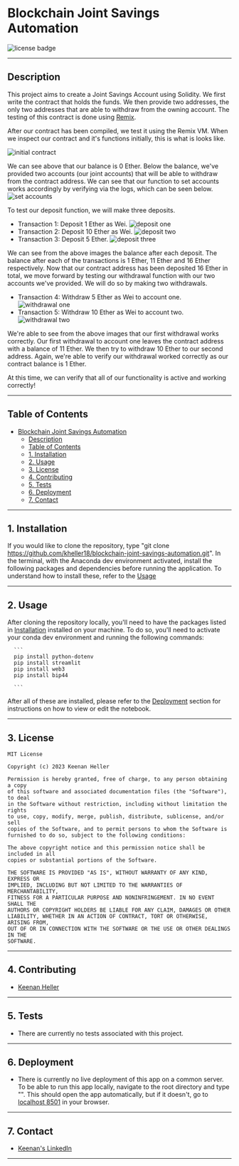 # Blockchain Joint Savings Automation

![license badge](https://shields.io/badge/license-mit-blue)

---

## Description
This project aims to create a Joint Savings Account using Solidity. We first write the contract that holds the funds. We then provide two addresses, the only two addresses that are able to withdraw from the owning account. The testing of this contract is done using [Remix](https://remix-project.org/).

After our contract has been compiled, we test it using the Remix VM. When we inspect our contract and it's functions initially, this is what is looks like.

![initial contract](Execution_Results/initial_balance.png)

We can see above that our balance is 0 Ether. Below the balance, we've provided two accounts (our joint accounts) that will be able to withdraw from the contract address.  We can see that our function to set accounts works accordingly by verifying via the logs, which can be seen below.
![set accounts](Execution_Results/set_accounts.png)

To test our deposit function, we will make three deposits.
  * Transaction 1: Deposit 1 Ether as Wei.
  ![deposit one](Execution_Results/deposit_transaction_1.png)
  * Transaction 2: Deposit 10 Ether as Wei.
  ![deposit two](Execution_Results/deposit_transaction_2.png)
  * Transaction 3: Deposit 5 Ether.
  ![deposit three](Execution_Results/deposit_transaction_3.png)

We can see from the above images the balance after each deposit. The balance after each of the transactions is 1 Ether, 11 Ether and 16 Ether respectively. Now that our contract address has been deposited 16 Ether in total, we move forward by testing our withdrawal function with our two accounts we've provided. We will do so by making two withdrawals.
  * Transaction 4: Withdraw 5 Ether as Wei to account one.
  ![withdrawal one](Execution_Results/withdrawal_1.png)
  * Transaction 5: Withdraw 10 Ether as Wei to account two.
  ![withdrawal two](Execution_Results/withdrawal_2.png)

We're able to see from the above images that our first withdrawal works correctly. Our first withdrawal to account one leaves the contract address with a balance of 11 Ether. We then try to withdraw 10 Ether to our second address. Again, we're able to verify our withdrawal worked correctly as our contract balance is 1 Ether.

At this time, we can verify that all of our functionality is active and working correctly!




---

## Table of Contents
- [Blockchain Joint Savings Automation](#blockchain-joint-savings-automation)
  - [Description](#description)
  - [Table of Contents](#table-of-contents)
  - [1. Installation](#1-installation)
  - [2. Usage](#2-usage)
  - [3. License](#3-license)
  - [4. Contributing](#4-contributing)
  - [5. Tests](#5-tests)
  - [6. Deployment](#6-deployment)
  - [7. Contact](#7-contact)

---

## 1. Installation

  If you would like to clone the repository, type "git clone https://github.com/kheller18/blockchain-joint-savings-automation.git". In the terminal, with the Anaconda dev environment activated, install the following packages and dependencies before running the application. To understand how to install these, refer to the [Usage](#2-usage)



---

## 2. Usage

  After cloning the repository locally, you'll need to have the packages listed in [Installation](#1-installation) installed on your machine. To do so, you'll need to activate your conda dev environment and running the following commands:

      ```
      pip install python-dotenv
      pip install streamlit
      pip install web3
      pip install bip44

      ```

  After all of these are installed, please refer to the [Deployment](#6-deployment) section for instructions on how to view or edit the notebook.

---

## 3. License
  ```
  MIT License

  Copyright (c) 2023 Keenan Heller

  Permission is hereby granted, free of charge, to any person obtaining a copy
  of this software and associated documentation files (the "Software"), to deal
  in the Software without restriction, including without limitation the rights
  to use, copy, modify, merge, publish, distribute, sublicense, and/or sell
  copies of the Software, and to permit persons to whom the Software is
  furnished to do so, subject to the following conditions:

  The above copyright notice and this permission notice shall be included in all
  copies or substantial portions of the Software.

  THE SOFTWARE IS PROVIDED "AS IS", WITHOUT WARRANTY OF ANY KIND, EXPRESS OR
  IMPLIED, INCLUDING BUT NOT LIMITED TO THE WARRANTIES OF MERCHANTABILITY,
  FITNESS FOR A PARTICULAR PURPOSE AND NONINFRINGEMENT. IN NO EVENT SHALL THE
  AUTHORS OR COPYRIGHT HOLDERS BE LIABLE FOR ANY CLAIM, DAMAGES OR OTHER
  LIABILITY, WHETHER IN AN ACTION OF CONTRACT, TORT OR OTHERWISE, ARISING FROM,
  OUT OF OR IN CONNECTION WITH THE SOFTWARE OR THE USE OR OTHER DEALINGS IN THE
  SOFTWARE.
  ```
---

## 4. Contributing

  + [Keenan Heller](https://github.com/kheller18)

---

## 5. Tests

  + There are currently no tests associated with this project.

---

## 6. Deployment
  + There is currently no live deployment of this app on a common server. To be able to run this app locally, navigate to the root directory and type "". This should open the app automatically, but if it doesn't, go to [localhost 8501](http://localhost:8501/) in your browser.

---

## 7. Contact

  + [Keenan's LinkedIn](https://www.linkedin.com/in/keenanheller/)

---
